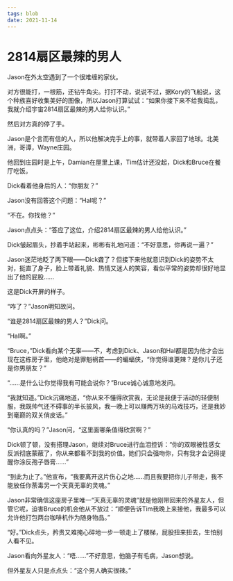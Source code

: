 ```yaml
---
tags: blob
date: 2021-11-14
---
```


# 2814扇区最辣的男人

Jason在外太空遇到了一个很难缠的家伙。

对方很能打，一根筋，还钻牛角尖。打打不动，说说不过，据Kory的飞船说，这个种族喜好收集美好的图像，所以Jason打算试试：“如果你接下来不给我捣乱，我就介绍宇宙2814扇区最辣的男人给你认识。”

然后对方真的停了手。



Jason是个言而有信的人，所以他解决完手上的事，就带着人家回了地球。北美洲，哥谭，Wayne庄园。

他回到庄园时是上午，Damian在屋里上课，Tim估计还没起，Dick和Bruce在餐厅吃饭。

Dick看着他身后的人：“你朋友？”

Jason没有回答这个问题：“Hal呢？”

“不在。你找他？”

Jason点点头：“答应了这位，介绍2814扇区最辣的男人给他认识。”

Dick皱起眉头，抄着手站起来，彬彬有礼地问道：“不好意思，你再说一遍？”

Jason迷茫地眨了两下眼——Dick聋了？但接下来他就意识到Dick的姿势不太对，挺直了身子，脸上带着礼貌、热情又迷人的笑容，看似平常的姿势却很好地显出了他的屁股……

这是Dick开屏的样子。

“咋了？”Jason明知故问。

“谁是2814扇区最辣的男人？”Dick问。

“Hal啊。”

“Bruce，”Dick看向某个无辜——不，考虑到Dick、Jason和Hal都是因为他才会出现在这栋房子里，他绝对是罪魁祸首——的蝙蝠侠，“你觉得谁更辣？是你儿子还是你男朋友？”

“……是什么让你觉得我有可能会说你？”Bruce诚心诚意地发问。

“我就知道。”Dick沉痛地道，“你从来不懂得欣赏我，无论是我便于活动的轻便制服，我既帅气还不碍事的半长披风，我一晚上可以赚两万块的马戏技巧，还是我妙到毫巅的双关俏皮话。”

“你认真的吗？”Jason问，“这里面哪条值得欣赏啊？”

Dick顿了顿，没有搭理Jason，继续对Bruce进行血泪控诉：“你的双眼被性感女反派彻底蒙蔽了，你从来都看不到我的价值。她们只会强吻你，只有我才会记得提醒你涂反孢子唇膏……”

“到此为止了。”他宣布，“我要离开这片伤心之地……而且我要把你儿子带走，我不能放任你荼毒另一个天真无辜的灵魂。”

Jason非常确信这座房子里唯一“天真无辜的灵魂”就是他刚带回来的外星友人，但管它呢，迫害Bruce的机会他从不放过：“顺便告诉Tim我晚上来接他，我最多可以允许他打包两台咖啡机作为随身物品。”

“好。”Dick点头，矜贵又难掩心碎地一步一顿走上了楼梯，屁股扭来扭去，生怕别人看不见。

Jason看向外星友人：“唔……”不好意思，他脑子有毛病，Jason想说。

但外星友人只是点点头：“这个男人确实很辣。”
